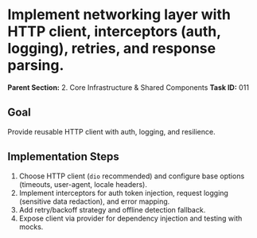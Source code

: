 # Implement networking layer with HTTP client, interceptors (auth, logging), retries, and response parsing.

**Parent Section:** 2. Core Infrastructure & Shared Components
**Task ID:** 011

## Goal
Provide reusable HTTP client with auth, logging, and resilience.

## Implementation Steps
1. Choose HTTP client (`dio` recommended) and configure base options (timeouts, user-agent, locale headers).
2. Implement interceptors for auth token injection, request logging (sensitive data redaction), and error mapping.
3. Add retry/backoff strategy and offline detection fallback.
4. Expose client via provider for dependency injection and testing with mocks.
